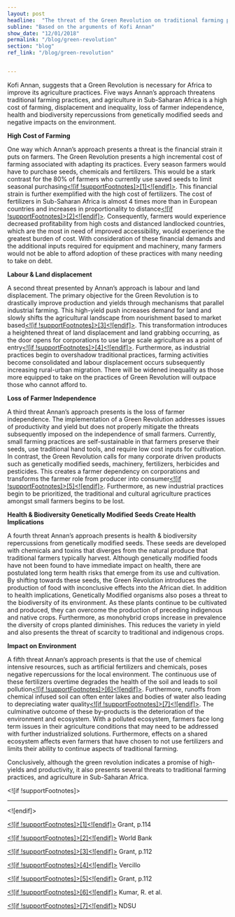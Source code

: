 ```yaml
---
layout: post
headline:  "The threat of the Green Revolution on traditional farming practices, and agriculture in Sub-Saharan Africa*"
subline: "Based on the arguments of Kofi Annan"
show_date: "12/01/2018"
permalink: "/blog/green-revolution"
section: "blog"
ref_link: "/blog/green-revolution"


---
```




Kofi Annan, suggests that a Green Revolution is necessary for Africa to improve its agriculture practices. Five ways Annan’s approach threatens traditional farming practices, and agriculture in Sub-Saharan Africa is a high cost of farming, displacement and inequality, loss of farmer independence, health and biodiversity repercussions from genetically modified seeds and negative impacts on the environment.

**High Cost of Farming**

One way which Annan’s approach presents a threat is the financial strain it puts on farmers. The Green Revolution presents a high incremental cost of farming associated with adapting its practices. Every season farmers would have to purchase seeds, chemicals and fertilizers. This would be a stark contrast for the 80% of farmers who currently use saved seeds to limit seasonal purchasing[<![if !supportFootnotes]>[1]<![endif]>](#_ftn1). This financial strain is further exemplified with the high cost of fertilizers. The cost of fertilizers in Sub-Saharan Africa is almost 4 times more than in European countries and increases in proportionality to distance[<![if !supportFootnotes]>[2]<![endif]>](#_ftn2). Consequently, farmers would experience decreased profitability from high costs and distanced landlocked countries, which are the most in need of improved accessibility, would experience the greatest burden of cost. With consideration of these financial demands and the additional inputs required for equipment and machinery, many farmers would not be able to afford adoption of these practices with many needing to take on debt.

**Labour & Land displacement**

A second threat presented by Annan’s approach is labour and land displacement. The primary objective for the Green Revolution is to drastically improve production and yields through mechanisms that parallel industrial farming. This high-yield push increases demand for land and slowly shifts the agricultural landscape from nourishment based to market based[<![if !supportFootnotes]>[3]<![endif]>](#_ftn3). This transformation introduces a heightened threat of land displacement and land grabbing occurring, as the door opens for corporations to use large scale agriculture as a point of entry[<![if !supportFootnotes]>[4]<![endif]>](#_ftn4). Furthermore, as industrial practices begin to overshadow traditional practices, farming activities become consolidated and labour displacement occurs subsequently increasing rural-urban migration. There will be widened inequality as those more equipped to take on the practices of Green Revolution will outpace those who cannot afford to.

**Loss of Farmer Independence**

A third threat Annan’s approach presents is the loss of farmer independence. The implementation of a Green Revolution addresses issues of productivity and yield but does not properly mitigate the threats subsequently imposed on the independence of small farmers. Currently, small farming practices are self-sustainable in that farmers preserve their seeds, use traditional hand tools, and require low cost inputs for cultivation. In contrast, the Green Revolution calls for many corporate driven products such as genetically modified seeds, machinery, fertilizers, herbicides and pesticides. This creates a farmer dependency on corporations and transforms the farmer role from producer into consumer[<![if !supportFootnotes]>[5]<![endif]>](#_ftn5). Furthermore, as new industrial practices begin to be prioritized, the traditional and cultural agriculture practices amongst small farmers begins to be lost.

**Health & Biodiversity Genetically Modified Seeds Create Health Implications**

A fourth threat Annan’s approach presents is health & biodiversity repercussions from genetically modified seeds. These seeds are developed with chemicals and toxins that diverges from the natural produce that traditional farmers typically harvest. Although genetically modified foods have not been found to have immediate impact on health, there are postulated long term health risks that emerge from its use and cultivation. By shifting towards these seeds, the Green Revolution introduces the production of food with inconclusive effects into the African diet. In addition to health implications, Genetically Modified organisms also poses a threat to the biodiversity of its environment. As these plants continue to be cultivated and produced, they can overcome the production of preceding indigenous and native crops. Furthermore, as monohybrid crops increase in prevalence the diversity of crops planted diminishes. This reduces the variety in yield and also presents the threat of scarcity to traditional and indigenous crops.

**Impact on Environment**

A fifth threat Annan’s approach presents is that the use of chemical intensive resources, such as artificial fertilizers and chemicals, poses negative repercussions for the local environment. The continuous use of these fertilizers overtime degrades the health of the soil and leads to soil pollution[<![if !supportFootnotes]>[6]<![endif]>](#_ftn6). Furthermore, runoffs from chemical infused soil can often enter lakes and bodies of water also leading to depreciating water quality[<![if !supportFootnotes]>[7]<![endif]>](#_ftn7). The culminative outcome of these by-products is the deterioration of the environment and ecosystem. With a polluted ecosystem, farmers face long term issues in their agriculture conditions that may need to be addressed with further industrialized solutions. Furthermore, effects on a shared ecosystem affects even farmers that have chosen to not use fertilizers and limits their ability to continue aspects of traditional farming.

Conclusively, although the green revolution indicates a promise of high-yields and productivity, it also presents several threats to traditional farming practices, and agriculture in Sub-Saharan Africa.

<![if !supportFootnotes]>  

----------

<![endif]>

[<![if !supportFootnotes]>[1]<![endif]>](#_ftnref1) Grant, p.114

[<![if !supportFootnotes]>[2]<![endif]>](#_ftnref2) World Bank

[<![if !supportFootnotes]>[3]<![endif]>](#_ftnref3) Grant, p.112

[<![if !supportFootnotes]>[4]<![endif]>](#_ftnref4) Vercillo

[<![if !supportFootnotes]>[5]<![endif]>](#_ftnref5) Grant, p.112

[<![if !supportFootnotes]>[6]<![endif]>](#_ftnref6) Kumar, R. et al.

[<![if !supportFootnotes]>[7]<![endif]>](#_ftnref7) NDSU